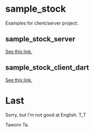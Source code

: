 # sample_stock

Examples for client/server project.

## sample_stock_server

[See this link.](./sample_stock_server/README.md)

## sample_stock_client_dart

[See this link.](./sample_stock_client_dart/README.md)

# Last

Sorry, but I'm not good at English. T_T

Taworn Ta.
